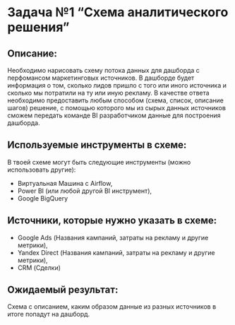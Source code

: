 # Задача №1 “Схема аналитического решения”

## Описание:

Необходимо нарисовать схему потока данных для дашборда с перфомансом маркетинговых источников. В дашборде будет информация о том, сколько лидов пришло с того или иного источника и сколько мы потратили на ту или иную рекламу. В качестве ответа необходимо предоставить любым способом (схема, список, описание шагов) решение, с помощью которого мы из сырых данных источников сможем передать команде BI разработчиком данные для построения дашборда.

## Используемые инструменты в схеме:

В твоей схеме могут быть следующие инструменты (можно использовать другие): 
- Виртуальная Машина с Airflow, 
- Power BI (или любой другой BI инструмент), 
- Google BigQuery

## Источники, которые нужно указать в схеме:

- Google Ads (Названия кампаний, затраты на рекламу и другие метрики), 
- Yandex Direct (Названия кампаний, затраты на рекламу и другие метрики), 
- CRM (Сделки)

## Ожидаемый результат: 

Схема с описанием, каким образом данные из разных источников в итоге попадут на дашборд.
